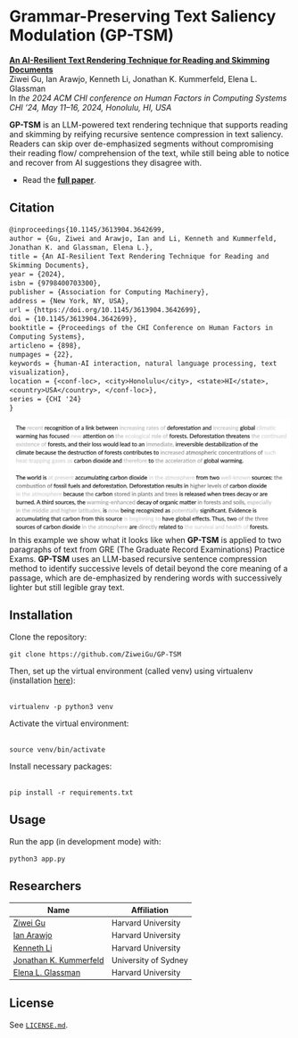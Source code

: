 #  Grammar-Preserving Text Saliency Modulation (GP-TSM)
**[An AI-Resilient Text Rendering Technique for Reading and Skimming Documents](https://www.ziweigu.com/assets/data/gptsm.pdf)**  
Ziwei Gu, Ian Arawjo, Kenneth Li, Jonathan K. Kummerfeld, Elena L. Glassman\
In *the 2024 ACM CHI conference on Human Factors in Computing Systems*\
*CHI ’24, May 11–16, 2024, Honolulu, HI, USA* 


**GP-TSM** is an LLM-powered text rendering technique that supports reading and skimming by reifying recursive sentence compression in text saliency. Readers can skip over de-emphasized segments without compromising their reading flow/ comprehension of the text, while still being able to notice and recover from AI suggestions they disagree with.

* Read the **[full paper](https://www.ziweigu.com/assets/data/gptsm.pdf)**.

## Citation
```
@inproceedings{10.1145/3613904.3642699,
author = {Gu, Ziwei and Arawjo, Ian and Li, Kenneth and Kummerfeld, Jonathan K. and Glassman, Elena L.},
title = {An AI-Resilient Text Rendering Technique for Reading and Skimming Documents},
year = {2024},
isbn = {9798400703300},
publisher = {Association for Computing Machinery},
address = {New York, NY, USA},
url = {https://doi.org/10.1145/3613904.3642699},
doi = {10.1145/3613904.3642699},
booktitle = {Proceedings of the CHI Conference on Human Factors in Computing Systems},
articleno = {898},
numpages = {22},
keywords = {human-AI interaction, natural language processing, text visualization},
location = {<conf-loc>, <city>Honolulu</city>, <state>HI</state>, <country>USA</country>, </conf-loc>},
series = {CHI '24}
}
```

![teaser figure](teaser.png)
In this example we show what it looks like when **GP-TSM** is applied to two paragraphs of text from GRE (The Graduate Record Examinations) Practice Exams. **GP-TSM** uses an LLM-based recursive sentence compression method to identify successive levels of detail beyond the core meaning of a passage, which are de-emphasized by rendering words with successively lighter but still legible gray text.


## Installation

Clone the repository:

```
git clone https://github.com/ZiweiGu/GP-TSM
```

Then, set up the virtual environment (called venv) using virtualenv (installation [here](https://virtualenv.pypa.io/en/latest/installation.html)):
```

virtualenv -p python3 venv 
```

Activate the virtual environment:
```

source venv/bin/activate
```

Install necessary packages:
```

pip install -r requirements.txt
```

## Usage

Run the app (in development mode) with:

```
python3 app.py
```


## Researchers

|  Name                 | Affiliation                     |
|-----------------------|---------------------------------|
| [Ziwei Gu](https://www.ziweigu.com/)           | Harvard University |
| [Ian Arawjo](https://ianarawjo.com/) | Harvard University |
| [Kenneth Li](https://likenneth.github.io/)    | Harvard University |
| [Jonathan K. Kummerfeld](https://jkk.name/) | University of Sydney |
| [Elena L. Glassman](https://glassmanlab.seas.harvard.edu/glassman.html)        | Harvard University |


## License

See [`LICENSE.md`](LICENSE.md).

